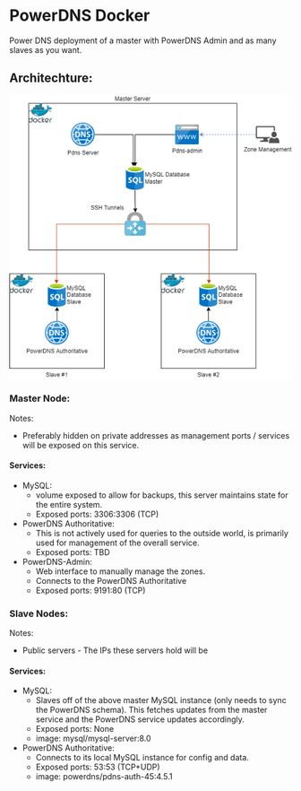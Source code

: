 # PowerDNS Docker
Power DNS deployment of a master with PowerDNS Admin and as many slaves as you want.

## Architechture:

![Architecture Diagram](docs/architecture.png)

### Master Node:

Notes:
* Preferably hidden on private addresses as management ports / services will be exposed on this service.

#### Services:
* MySQL:
  * volume exposed to allow for backups, this server maintains state for the entire system.
  * Exposed ports: 3306:3306 (TCP)
* PowerDNS Authoritative:
  * This is not actively used for queries to the outside world, is primarily used for management of the overall service.
  * Exposed ports: TBD
* PowerDNS-Admin:
  * Web interface to manually manage the zones.
  * Connects to the PowerDNS Authoritative 
  * Exposed ports: 9191:80 (TCP)

### Slave Nodes:
Notes:
* Public servers - The IPs these servers hold will be 

#### Services:
* MySQL:
  * Slaves off of the above master MySQL instance (only needs to sync the PowerDNS schema). This fetches updates from the master service and the PowerDNS service updates accordingly.
  * Exposed ports: None
  * image: mysql/mysql-server:8.0
* PowerDNS Authoritative:
  * Connects to its local MySQL instance for config and data.
  * Exposed ports: 53:53 (TCP+UDP)
  * image: powerdns/pdns-auth-45:4.5.1
